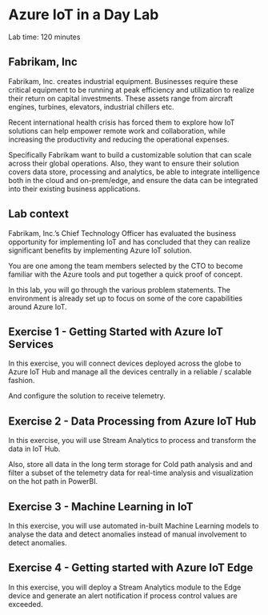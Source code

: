 # Azure IoT in a Day Lab

Lab time: 120 minutes

## Fabrikam, Inc

Fabrikam, Inc. creates industrial equipment. Businesses require these critical equipment to be running at peak efficiency and utilization to realize their return on capital investments. These assets range from aircraft engines, turbines, elevators, industrial chillers etc.

Recent international health crisis has forced them to explore how IoT solutions can help empower remote work and collaboration, while increasing the productivity and reducing the operational expenses. 

Specifically Fabrikam want to build a customizable solution that can scale across their global operations. Also, they want to ensure their solution covers data store, processing and analytics, be able to integrate intelligence both in the cloud and on-prem/edge, and ensure the data can be integrated into their existing business applications. 

## Lab context

Fabrikam, Inc.’s Chief Technology Officer has evaluated the business opportunity for implementing IoT and has concluded that they can realize significant benefits by implementing Azure IoT solution.

You are one among the team members selected by the CTO to become familiar with the Azure tools and put together a quick proof of concept.

In this lab, you will go through the various problem statements. The environment is already set up to focus on some of the core capabilities around Azure IoT.

## Exercise 1 - Getting Started with Azure IoT Services

In this exercise, you will connect devices deployed across the globe to Azure IoT Hub and manage all the devices centrally in a reliable / scalable fashion. 

And configure the solution to receive telemetry.

## Exercise 2 - Data Processing from Azure IoT Hub

In this exercise, you will use Stream Analytics to process and transform the data in IoT Hub.

Also, store all data in the long term storage for Cold path analysis and and filter a subset of the telemetry data for real-time analysis and visualization on the hot path in PowerBI.

## Exercise 3 - Machine Learning in IoT

In this exercise, you will use automated in-built Machine Learning models to analyse the data and detect anomalies instead of manual involvement to detect anomalies.

## Exercise 4 - Getting started with Azure IoT Edge

In this exercise, you will deploy a Stream Analytics module to the Edge device and generate an alert notification if process control values are exceeded.
